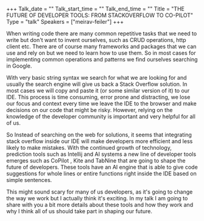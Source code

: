 +++
Talk_date = ""
Talk_start_time = ""
Talk_end_time = ""
Title = "THE FUTURE OF DEVELOPER TOOLS: FROM STACKOVERFLOW TO CO-PILOT"
Type = "talk"
Speakers = ["meirav-feiler"]
+++

When writing code there are many common repetitive tasks that we need to write but don't want to invent ourselves, such as CRUD operations, http client etc. There are of course many frameworks and packages that we can use and rely on but we need to learn how to use them. So in most cases for implementing common operations and patterns we find ourselves searching in Google.

With very basic string syntax we search for what we are looking for and usually the search engine will give us back a Stack Overflow solution. In most cases we will copy and paste it (or some similar version of it) to our IDE. This process is time consuming, error prone and distracting, we lose our focus and context every time we leave the IDE to the browser and make decisions on our code that might be risky. However, relying on the knowledge of the developer community is important and very helpful for all of us.

So Instead of searching on the web for solutions, it seems that integrating stack overflow inside our IDE will make developers more efficient and less likely to make mistakes. With the continued growth of technology, prediction tools such as Intellij and AI systems a new line of developer tools emerges such as CoPilot , Kite and TabNine that are going to shape the future of developers. These tools have an AI engine that is able to give code suggestions for whole lines or entire functions right inside the IDE based on simple sentences.

This might sound scary for many of us developers, as it's going to change the way we work but I actually think it's exciting. In my talk I am going to share with you a bit more details about these tools and how they work and why I think all of us should take part in shaping our future.